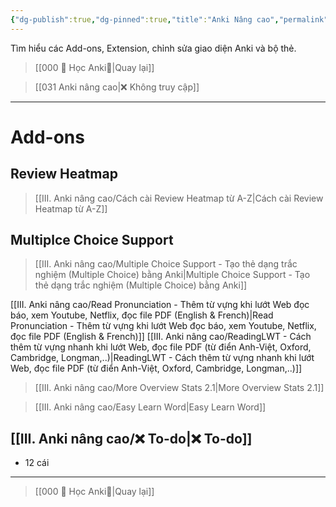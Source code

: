 ```yaml
---
{"dg-publish":true,"dg-pinned":true,"title":"Anki Nâng cao","permalink":"/iii-anki-nang-cao/030-anki-nang-cao/","pinned":true,"dgPassFrontmatter":true,"noteIcon":""}
---
```


Tìm hiểu các Add-ons, Extension, chỉnh sửa giao diện Anki và bộ thẻ.

> [[000 🌟 Học Anki🌟\|Quay lại]]

> [[031 Anki nâng cao\|❌ Không truy cập]]

___

# Add-ons
## Review Heatmap
> [[III. Anki nâng cao/Cách cài Review Heatmap từ A-Z\|Cách cài Review Heatmap từ A-Z]]
## Multiplce Choice Support
>[[III. Anki nâng cao/Multiple Choice Support - Tạo thẻ dạng trắc nghiệm (Multiple Choice) bằng Anki\|Multiple Choice Support - Tạo thẻ dạng trắc nghiệm (Multiple Choice) bằng Anki]]

[[III. Anki nâng cao/Read Pronunciation - Thêm từ vựng khi lướt Web đọc báo, xem Youtube, Netflix, đọc file PDF (English & French)\|Read Pronunciation - Thêm từ vựng khi lướt Web đọc báo, xem Youtube, Netflix, đọc file PDF (English & French)]] 
[[III. Anki nâng cao/ReadingLWT - Cách thêm từ vựng nhanh khi lướt Web, đọc file PDF (từ điển Anh-Việt, Oxford, Cambridge, Longman,..)\|ReadingLWT - Cách thêm từ vựng nhanh khi lướt Web, đọc file PDF (từ điển Anh-Việt, Oxford, Cambridge, Longman,..)]]

>[[III. Anki nâng cao/More Overview Stats 2.1\|More Overview Stats 2.1]]

> [[III. Anki nâng cao/Easy Learn Word\|Easy Learn Word]]


## [[III. Anki nâng cao/❌ To-do\|❌ To-do]] 
- 12 cái

___
> [[000 🌟 Học Anki🌟\|Quay lại]]